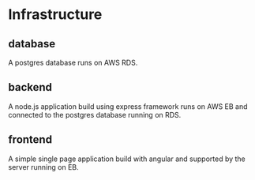 # Infrastructure

## database 
A postgres database runs on AWS RDS.

## backend 
A node.js application build using express framework runs on AWS EB and connected to the postgres database running on RDS.

## frontend
A simple single page application build with angular and supported by the server running on EB.

